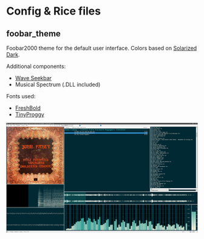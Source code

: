 # Config & Rice files

## foobar_theme

Foobar2000 theme for the default user interface.
Colors based on [Solarized Dark](http://ethanschoonover.com/solarized).

Additional components:
* [Wave Seekbar](http://www.foobar2000.org/components/view/foo_wave_seekbar)
* Musical Spectrum (.DLL included)

Fonts used:
* [FreshBold](http://fresh.flatassembler.net/index.cgi?page=content/related/2_FreshFont.txt)
* [TinyProggy](http://www.proggyfonts.net/download/)

![foobar_theme](/screenshots/foobar.jpg)